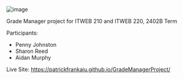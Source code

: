 ![image](https://github.com/PatrickFrankAIU/GradeManagerProject/assets/134087916/b5d814bf-e38f-456f-8f9c-cb5a98fb52fa)

Grade Manager project for ITWEB 210 and ITWEB 220, 2402B Term

Participants: 
- Penny Johnston
- Sharon Reed
- Aidan Murphy

Live Site: https://patrickfrankaiu.github.io/GradeManagerProject/
